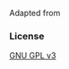 Adapted from

### License

[GNU GPL v3](https://github.com/bk2dcradle/researcher/blob/gh-pages/LICENSE)
